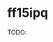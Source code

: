 # ff15ipq

TODO:

<!-- REFERENCES -->

[^debiec2016further]: Debiec, K. T., Cerutti, D. S., Baker, L. R., Gronenborn, A. M., Case, D. A., & Chong, L. T. (2016). Further along the road less traveled: AMBER ff15ipq, an original protein force field built on a self-consistent physical model. *Journal of chemical theory and computation, 12*(8), 3926-3947. DOI: [10.1021/acs.jctc.6b00567](https://doi.org/10.1021/acs.jctc.6b00567)
